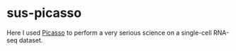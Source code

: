 # sus-picasso

Here I used [Picasso](https://github.com/pachterlab/picasso) to perform a very
serious science on a single-cell RNA-seq dataset.
